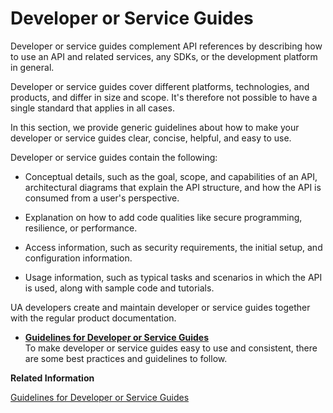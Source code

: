 <!-- loioa9cbf5ace13548939520263182d68876 -->

# Developer or Service Guides

Developer or service guides complement API references by describing how to use an API and related services, any SDKs, or the development platform in general.

Developer or service guides cover different platforms, technologies, and products, and differ in size and scope. It's therefore not possible to have a single standard that applies in all cases.

In this section, we provide generic guidelines about how to make your developer or service guides clear, concise, helpful, and easy to use.

Developer or service guides contain the following:

-   Conceptual details, such as the goal, scope, and capabilities of an API, architectural diagrams that explain the API structure, and how the API is consumed from a user's perspective.
-   Explanation on how to add code qualities like secure programming, resilience, or performance.

-   Access information, such as security requirements, the initial setup, and configuration information.
-   Usage information, such as typical tasks and scenarios in which the API is used, along with sample code and tutorials.

UA developers create and maintain developer or service guides together with the regular product documentation.

-   **[Guidelines for Developer or Service Guides](guidelines-for-developer-or-service-guides-2d678e1.md "To make developer or service guides easy to use and consistent, there are some best
		practices and guidelines to follow.")**  
To make developer or service guides easy to use and consistent, there are some best practices and guidelines to follow.

**Related Information**  


[Guidelines for Developer or Service Guides](guidelines-for-developer-or-service-guides-2d678e1.md "To make developer or service guides easy to use and consistent, there are some best practices and guidelines to follow.")

